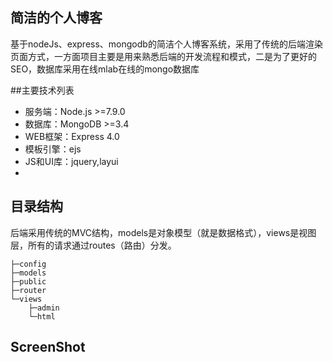 ## 简洁的个人博客
基于nodeJs、express、mongodb的简洁个人博客系统，采用了传统的后端渲染页面方式，一方面项目主要是用来熟悉后端的开发流程和模式，二是为了更好的SEO，数据库采用在线mlab在线的mongo数据库

##主要技术列表
- 服务端：Node.js >=7.9.0
- 数据库：MongoDB >=3.4
- WEB框架：Express 4.0
- 模板引擎：ejs
- JS和UI库：jquery,layui
- 
## 目录结构
后端采用传统的MVC结构，models是对象模型（就是数据格式），views是视图层，所有的请求通过routes（路由）分发。
```
├─config
├─models
├─public
├─router
└─views
    ├─admin
    └─html
```
## ScreenShot
